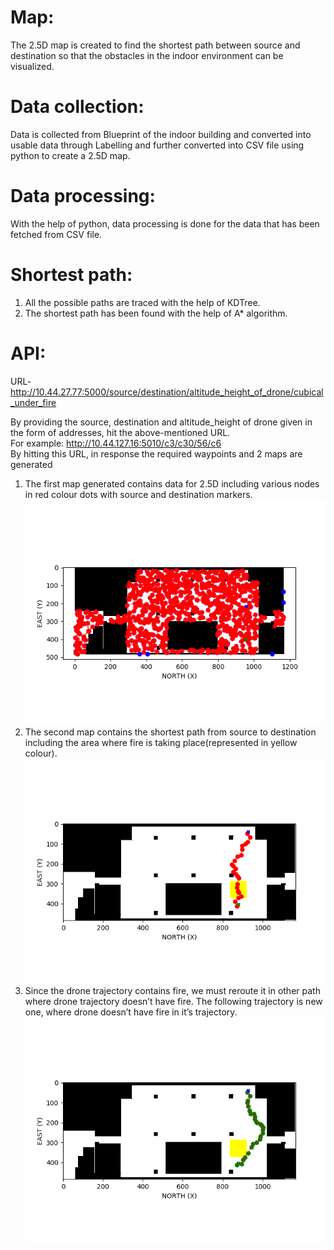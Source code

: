 # Map:
The 2.5D map is created to find the shortest path between source and destination so that the obstacles in the indoor environment can be visualized.

# Data collection:

Data is collected from Blueprint of the indoor building and converted into usable data through Labelling and further converted into CSV file using python to create a 2.5D map.

# Data processing:

With the help of python, data processing is done for the data that has been fetched from CSV file.

# Shortest path:
<ol>
<li>All the possible paths are traced with the help of KDTree. </li>
<li>The shortest path has been found with the help of A* algorithm.</li>
</ol>

# API:

URL-  http://10.44.27.77:5000/source/destination/altitude_height_of_drone/cubical_under_fire<br>

By providing the source, destination and altitude_height of drone given in the form of addresses, hit the above-mentioned URL.<br> 
For example:  http://10.44.127.16:5010/c3/c30/56/c6<br>
By hitting this URL, in response the required waypoints and 2 maps are generated
<ol>
<li>The first map generated contains data for 2.5D including various nodes in red colour dots with source and destination markers.<br>
<img src="Indoor_With_Rerouting_Images/Nodes_Rerouting.png"> </li>
<li>The second map contains the shortest path from source to destination including the area where fire is taking place(represented in yellow colour).
<img src="Indoor_With_Rerouting_Images/Shortest_Path_Rerouting.png"</li>
<li>Since the drone trajectory contains fire, we must reroute it in other path where drone trajectory    doesn’t have fire. The following trajectory is new one, where drone doesn’t have fire in it’s trajectory. 
<img src="Indoor_With_Rerouting_Images/Shortest_Path_With_Rerouting.png"</li>
</ol>